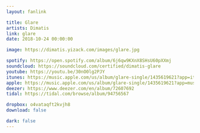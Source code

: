 ```yaml
---
layout: fanlink

title: Glare
artists: Dimatis
link: glare
date: 2018-10-24 00:00:00

image: https://dimatis.yizack.com/images/glare.jpg

spotify: https://open.spotify.com/album/6j6qw9KXnX8SHsU60pXXmj
soundcloud: https://soundcloud.com/certified/dimatis-glare
youtube: https://youtu.be/30nO0lg2PJY
itunes: https://music.apple.com/us/album/glare-single/1435619621?app=itunes
apple: https://music.apple.com/us/album/glare-single/1435619621?app=music
deezer: https://www.deezer.com/en/album/72607692
tidal: https://tidal.com/browse/album/94756567

dropbox: o4vataqft2kvjh8
download: false

dark: false
---
```

